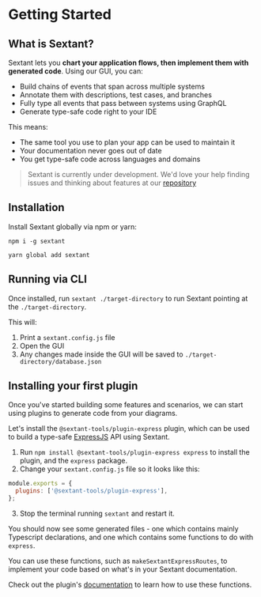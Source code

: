 # Getting Started

## What is Sextant?

Sextant lets you **chart your application flows, then implement them with generated code**. Using our GUI, you can:

- Build chains of events that span across multiple systems
- Annotate them with descriptions, test cases, and branches
- Fully type all events that pass between systems using GraphQL
- Generate type-safe code right to your IDE

This means:

- The same tool you use to plan your app can be used to maintain it
- Your documentation never goes out of date
- You get type-safe code across languages and domains

> Sextant is currently under development. We'd love your help finding issues and thinking about features at our [repository](https://github.com/mattpocock/sextant)

<!-- ## Recipes

### Build an Express API

Using our ``

### Get test cove -->

## Installation

Install Sextant globally via npm or yarn:

`npm i -g sextant`

`yarn global add sextant`

## Running via CLI

Once installed, run `sextant ./target-directory` to run Sextant pointing at the `./target-directory`.

This will:

1. Print a `sextant.config.js` file
2. Open the GUI
3. Any changes made inside the GUI will be saved to `./target-directory/database.json`

## Installing your first plugin

Once you've started building some features and scenarios, we can start using plugins to generate code from your diagrams.

Let's install the `@sextant-tools/plugin-express` plugin, which can be used to build a type-safe [ExpressJS](https://expressjs.com/) API using Sextant.

1. Run `npm install @sextant-tools/plugin-express express` to install the plugin, and the `express` package.
2. Change your `sextant.config.js` file so it looks like this:

```js
module.exports = {
  plugins: ['@sextant-tools/plugin-express'],
};
```

3. Stop the terminal running `sextant` and restart it.

You should now see some generated files - one which contains mainly Typescript declarations, and one which contains some functions to do with `express`.

You can use these functions, such as `makeSextantExpressRoutes`, to implement your code based on what's in your Sextant documentation.

Check out the plugin's [documentation](plugins#express) to learn how to use these functions.
